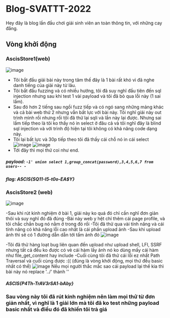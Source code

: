 # Blog-SVATTT-2022
Hey đây là blog lần đầu chơi giải sinh viên an toàn thông tin, với những cay đắng.
## Vòng khởi động
### AscisStore1(web)
![image](https://user-images.githubusercontent.com/82523299/192097181-280a9532-54b8-49c2-81f7-4aae8d8d120a.png)
- Tôi bắt đầu giải bài này trong tâm thế đây là 1 bài rất khó vì đã nghe danh tiếng của giải này từ lâu.
- Tôi bắt đầu fuzzing và có nhiều hướng, tôi đã suy nghĩ đầu tiên đến sql injection nhưng sau khi test 1 vài payload và tôi đã bỏ qua lỗi này (1 sai lầm).
- Sau đó hơn 2 tiếng sau ngồi fuzz tiếp và có ngó sang những mảng khác và cả bài web thứ 2 nhưng vẫn bất lực với bài này. Tôi nghĩ giải này out trình mình rồi nhưng rồi tôi đã 
thử lại sqli và lần này lại được. Nhưng sai lầm tiếp theo là tôi ko thấy nó in select ở đâu cả và tôi nghĩ đây là blind sql injection và với trình độ hiện tại
tôi không có khả năng code dạng này.
- Tôi lại bất lực và 30p tiếp theo tôi đã thấy cái chỗ nó in cái select
![image](https://user-images.githubusercontent.com/82523299/192096976-09de9b60-fe69-415f-b11d-31097755d322.png)
![image](https://user-images.githubusercontent.com/82523299/192097010-8b66abc2-7d0f-415b-8ff4-432077b20d39.png)
- Tới đây thì mọi thứ coi như end. 
##### payload: `-1' union select 1,group_concat(password),3,4,5,6,7 from users-- -`
##### flag: ASCIS{SQ11-I5-t0o-EA$Y}


### AscisStore2 (web)
![image](https://user-images.githubusercontent.com/82523299/192097141-cc6e36c3-9aa9-41d8-84da-70f6a8f03c8d.png)

-Sau khi rút kinh nghiệm ở bài 1, giải này ko quá đó chỉ cần nghĩ đơn giản thôi và suy nghĩ đó đã đúng 
-Bài này web y hệt chỉ thêm cái page profile, và tôi chắc chắn bug nó nằm ở trong đó rồi
-Tôi đã thử qua vài tính năng và cái tính năng có khả năng lỗi cao nhất là cái phần upload ảnh
-Sau khi upload ảnh thì sẽ có 1 đường dẫn dẫn tới tấm ảnh đó
![image](https://user-images.githubusercontent.com/82523299/192097282-10713869-3d18-40d4-a2ce-c527abd13d4f.png)

-Tôi đã thử hàng loạt bug liên quan đến upload như upload shell, LFI, SSRF nhưng tất cả đều ko được có vẻ cái hàm lấy ảnh nó ko dùng mấy cái hàm như file_get_content hay include
-Cuối cùng tôi đã thử cái lỗi ez nhất Path Traversal và cuối cùng được :(( (đúng là vòng khởi động, mọi thứ đều basic nhất có thể)
![image](https://user-images.githubusercontent.com/82523299/192097426-2e7cb89e-aeb5-4f75-8561-3199b3bdcdaf.png)
Nếu mọi người thắc mắc sao cái payload lại thế kia thì bài này nó replace '../' thành ''
##### ASCIS{P4Th-TrAV3rSA1-bAby}

### Sau vòng này tôi đã rút kinh nghiệm nên làm mọi thử từ đơn giản nhất, vì nghĩ là 1 giải lớn mà tôi đã ko test những payload basic nhất và điều đó đã khiến tôi trả giá
